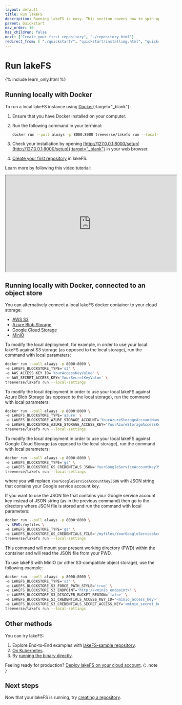 ```yaml
---
layout: default
title: Run lakeFS
description: Running lakeFS is easy. This section covers how to spin up lakeFS using Docker.
parent: Quickstart
nav_order: 10
has_children: false
next: ["Create your first repository", "./repository.html"]
redirect_from: [ "./quickstart/", "quickstart/installing.html", "quickstart/try.html"]
---
```


# Run lakeFS

{% include learn_only.html %} 


## Running locally with Docker

To run a local lakeFS instance using [Docker](https://docs.docker.com/){:target="_blank"}:

1. Ensure that you have Docker installed on your computer. 

1. Run the following command in your terminal:

   ```bash
   docker run --pull always -p 8000:8000 treeverse/lakefs run --local-settings
   ```

1. Check your installation by opening [http://127.0.0.1:8000/setup](http://127.0.0.1:8000/setup){:target="_blank"} in your web browser.

1. [Create your first repository](repository.md) in lakeFS.


Learn more by following this video tutorial:

<iframe width="560" height="315" src="https://www.youtube.com/embed/CIDrHVFnIJY"></iframe>


## Running locally with Docker, connected to an object store

You can alternatively connect a local lakeFS docker container to your cloud storage:

<div class="tabs">
  <ul>
    <li><a href="#on-aws-s3">AWS S3</a></li>
    <li><a href="#on-azure-blob">Azure Blob Storage</a></li>
    <li><a href="#on-google-gcs">Google Cloud Storage</a></li>
    <li><a href="#on-minio">MinIO</a></li>
  </ul> 
  <div markdown="1" id="on-aws-s3">

To modify the local deployment, for example, in order to use your local lakeFS against S3 storage (as opposed to the local storage), run the command with local parameters:
   ```bash
docker run --pull always -p 8000:8000 \
   -e LAKEFS_BLOCKSTORE_TYPE='s3' \
   -e AWS_ACCESS_KEY_ID='YourAccessKeyValue' \
   -e AWS_SECRET_ACCESS_KEY='YourSecretKeyValue' \
   treeverse/lakefs run --local-settings
   ```

  </div>
  <div markdown="1" id="on-azure-blob">

To modify the local deployment in order to use your local lakeFS against Azure Blob Storage (as opposed to the local storage), run the command with local parameters:
   ```bash
docker run --pull always -p 8000:8000 \
   -e LAKEFS_BLOCKSTORE_TYPE='azure' \
   -e LAKEFS_BLOCKSTORE_AZURE_STORAGE_ACCOUNT='YourAzureStorageAccountName' \
   -e LAKEFS_BLOCKSTORE_AZURE_STORAGE_ACCESS_KEY='YourAzureStorageAccessKey' \
   treeverse/lakefs run --local-settings
   ```

  </div>
  <div markdown="1" id="on-google-gcs">

To modify the local deployment in order to use your local lakeFS against Google Cloud Storage (as opposed to the local storage), run the command with local parameters:
   ```bash
docker run --pull always -p 8000:8000 \
   -e LAKEFS_BLOCKSTORE_TYPE='gs' \
   -e LAKEFS_BLOCKSTORE_GS_CREDENTIALS_JSON='YourGoogleServiceAccountKeyJSON' \
   treeverse/lakefs run --local-settings
   ```
where you will replace ```YourGoogleServiceAccountKeyJSON``` with JSON string that contains your Google service account key.

If you want to use the JSON file that contains your Google service account key instead of JSON string (as in the previous command) then go to the directory where JSON file is stored and run the command with local parameters:
   ```bash
docker run --pull always -p 8000:8000 \
   -v $PWD:/myfiles \
   -e LAKEFS_BLOCKSTORE_TYPE='gs' \
   -e LAKEFS_BLOCKSTORE_GS_CREDENTIALS_FILE='/myfiles/YourGoogleServiceAccountKey.json' \
   treeverse/lakefs run --local-settings
   ```
This command will mount your present working directory (PWD) within the container and will read the JSON file from your PWD.

  </div>
  <div markdown="1" id="on-minio">

To use lakeFS with MinIO (or other S3-compatible object storage), use the following example:

   ```bash
docker run --pull always -p 8000:8000 \
   -e LAKEFS_BLOCKSTORE_TYPE='s3' \
   -e LAKEFS_BLOCKSTORE_S3_FORCE_PATH_STYLE='true' \
   -e LAKEFS_BLOCKSTORE_S3_ENDPOINT='http://<minio_endpoint>' \
   -e LAKEFS_BLOCKSTORE_S3_DISCOVER_BUCKET_REGION='false' \
   -e LAKEFS_BLOCKSTORE_S3_CREDENTIALS_ACCESS_KEY_ID='<minio_access_key>' \
   -e LAKEFS_BLOCKSTORE_S3_CREDENTIALS_SECRET_ACCESS_KEY='<minio_secret_key>' \
   treeverse/lakefs run --local-settings
   ```

  </div>
</div>


## Other methods

You can try lakeFS:

1. Explore End-to-End examples with [lakeFS-sample repository](https://github.com/treeverse/lakeFS-samples).
1. [On Kubernetes](more_quickstart_options.md#on-kubernetes-with-helm).
1. By [running the binary directly](more_quickstart_options.md#using-the-binary).

Feeling ready for production? [Deploy lakeFS on your cloud account](../deploy/index.md).
{: .note }


## Next steps

Now that your lakeFS is running, try [creating a repository](repository.md).
